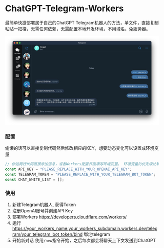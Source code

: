 # ChatGPT-Telegram-Workers

最简单快捷部署属于自己的ChatGPT Telegram机器人的方法，单文件，直接复制粘贴一把梭，无需任何依赖，无需配置本地开发环境，不用域名，免服务器。

![](./demo.jpg)

### 配置

偷懒的话可以直接复制代码然后修改相应的KEY，想要动态变化可以设置成环境变量
```js
// 你这两行代码直接添加信息，或者Workers配置界面填写环境变量， 环境变量的优先级比较高
const API_KEY = "PLEASE_REPLACE_WITH_YOUR_OPENAI_API_KEY";
const TELEGRAM_TOKEN = "PLEASE_REPLACE_WITH_YOUR_TELEGRAM_BOT_TOKEN";
const CHAT_WHITE_LIST = [];
```

### 使用

1. 新建Telegram机器人, 获得Token
2. 注册OpenAI账号并创建API Key
3. 部署Workers https://developers.cloudflare.com/workers/
4. 运行 https://your_workers_name.your_workers_subdomain.workers.dev/telegram/your_telegram_bot_token/bind 绑定telegram
5. 开始新对话
使用`/new`指令开始，之后每次都会将聊天上下文发送到ChatGPT
